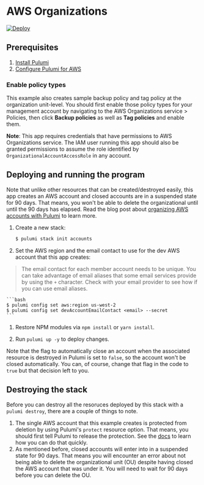 # AWS Organizations

[![Deploy](https://get.pulumi.com/new/button.svg)](https://app.pulumi.com/new?template=https://github.com/pulumi/examples/blob/master/aws-ts-organizations/README.md)

## Prerequisites

1. [Install Pulumi](https://www.pulumi.com/docs/get-started/install/)
1. [Configure Pulumi for AWS](https://www.pulumi.com/docs/intro/cloud-providers/aws/setup/)

### Enable policy types

This example also creates sample backup policy and tag policy at the organization unit-level.
You should first enable those policy types for your management account by navigating to the
AWS Organizations service > Policies, then click **Backup policies** as well as **Tag policies**
and enable them.

**Note**: This app requires credentials that have permissions to
AWS Organizations service. The IAM user running this app should
also be granted permissions to assume the role identified by `OrganizationalAccountAccessRole` in any account.

## Deploying and running the program

Note that unlike other resources that can be created/destroyed easily,
this app creates an AWS account and closed accounts are in a suspended state
for 90 days. That means, you won't be able to delete the organizational until until
the 90 days has elapsed. Read the blog post about [organizing AWS accounts with Pulumi](https://www.pulumi.com/blog/organizing-aws-accounts-with-pulumi)
to learn more.

1. Create a new stack:

    ```bash
    $ pulumi stack init accounts
    ```

1. Set the AWS region and the email contact to use for the dev AWS account that this app creates:

> The email contact for each member account needs to be unique. You can take advantage of email aliases
> that some email services provide by using the `+` character. Check with your email provider to see
> how if you can use email aliases.

    ```bash
    $ pulumi config set aws:region us-west-2
    $ pulumi config set devAccountEmailContact <email> --secret
    ```

1. Restore NPM modules via `npm install` or `yarn install`.

1. Run `pulumi up -y` to deploy changes.

Note that the flag to automatically close an account when the
associated resource is destroyed in Pulumi is set to `false`,
so the account won't be closed automatically. You can, of course,
change that flag in the code to `true` but that decision left
to you.

## Destroying the stack

Before you can destroy all the resoruces deployed by this stack with
a `pulumi destroy`, there are a couple of things to note.

1. The single AWS account that this example creates is protected from deletion
   by using Pulumi's `protect` resource option. That means, you should first tell
   Pulumi to release the protection. See the [docs](https://www.pulumi.com/docs/intro/concepts/resources/options/protect/)
   to learn how you can do that quickly.
1. As mentioned before, closed accounts will enter into in a suspended state for 90 days.
   That means you will encounter an error about not being able to delete the organizational
   unit (OU) despite having closed the AWS account that was under it. You will need to wait for 90 days
   before you can delete the OU.
